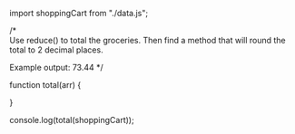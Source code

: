 import shoppingCart from "./data.js";

/*  
Use reduce() to total the groceries. 
Then find a method that will round the total to 2 decimal places.

Example output: 73.44
*/

function total(arr) {

}

console.log(total(shoppingCart));
